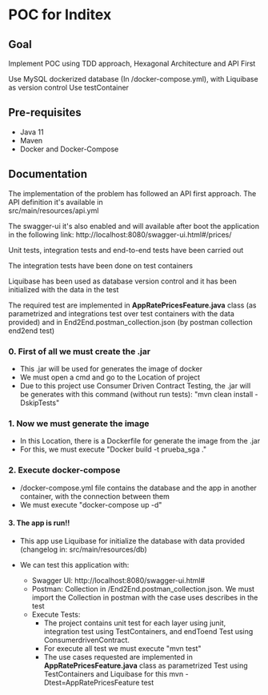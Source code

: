 # POC for Inditex

## Goal

Implement POC using TDD approach, Hexagonal Architecture and API First

Use MySQL dockerized database (In /docker-compose.yml), with Liquibase as version control
Use testContainer 

## Pre-requisites

- Java 11
- Maven
- Docker and Docker-Compose

## Documentation
The implementation of the problem has followed an API first approach. The API definition it's available in  
src/main/resources/api.yml

The swagger-ui it's also enabled and will available after boot the application in the following link:
http://localhost:8080/swagger-ui.html#/prices/

Unit tests, integration tests and end-to-end tests have been carried out

The integration tests have been done on test containers

Liquibase has been used as database version control and it has been initialized with the data in the test

The required test are implemented in **AppRatePricesFeature.java** class (as parametrized and integrations test over test containers with the data provided) 
   and in End2End.postman_collection.json (by postman collection end2end test)
  

### 0. First of all we must create the .jar 

- This .jar will be used for generates the image of docker
- We must open a cmd and go to the Location of project
- Due to this project use Consumer Driven Contract Testing, the .jar will be generates with this command (without run tests):
		"mvn clean install -DskipTests"


### 1. Now we must generate the image

- In this Location, there is a Dockerfile for generate the image from the .jar
- For this, we must execute "Docker build -t prueba_sga ."

### 2. Execute docker-compose

- /docker-compose.yml file contains the database and the app in another container, with the connection between them
- We must execute "docker-compose up -d"

#### 3. The app is run!!
- This app use Liquibase for initialize the database with data provided (changelog in: src/main/resources/db)

- We can test this application with:

	- Swagger UI: http://localhost:8080/swagger-ui.html#
	- Postman: Collection in /End2End.postman_collection.json. We must import the Collection in postman with the case uses describes in the test
	- Execute Tests: 
		- The project contains unit test for each layer using junit, integration test using TestContainers, and endToend Test using ConsumerdrivenContract. 
		- For execute all test we must execute 
		    "mvn test"
		- The use cases requested are implemented in **AppRatePricesFeature.java** class as parametrized Test using TestContainers and Liquibase for this
		     mvn -Dtest=AppRatePricesFeature test
```

